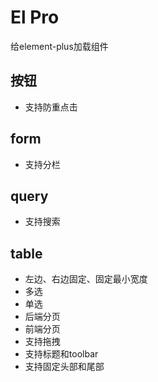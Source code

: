 # El Pro

给element-plus加载组件

## 按钮

* 支持防重点击

## form

* 支持分栏

## query

* 支持搜索

## table

* 左边、右边固定、固定最小宽度
* 多选
* 单选
* 后端分页
* 前端分页
* 支持拖拽
* 支持标题和toolbar
* 支持固定头部和尾部

